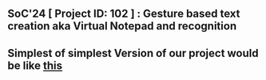 ## SoC'24 [ Project ID: 102 ] : Gesture based text creation aka Virtual Notepad and recognition 

## Simplest of simplest Version of our project would be like [this](https://github.com/shoryasethia/Virtual_Notepad/blob/main/Simplest-Version-of-Project.mp4)

